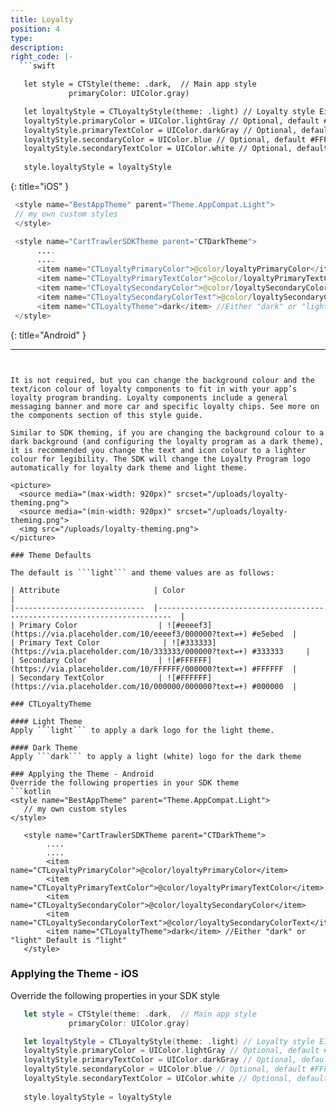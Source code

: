 ```yaml
---
title: Loyalty
position: 4
type:
description:
right_code: |-
  ```swift

   let style = CTStyle(theme: .dark,  // Main app style
             primaryColor: UIColor.gray)

   let loyaltyStyle = CTLoyaltyStyle(theme: .light) // Loyalty style Either .dark or .light. Default is .light
   loyaltyStyle.primaryColor = UIColor.lightGray // Optional, default #e5ebed
   loyaltyStyle.primaryTextColor = UIColor.darkGray // Optional, default #333333
   loyaltyStyle.secondaryColor = UIColor.blue // Optional, default #FFFFFF
   loyaltyStyle.secondaryTextColor = UIColor.white // Optional, default #000000
   
   style.loyaltyStyle = loyaltyStyle

  ```  
  {: title="iOS" }
  
  ~~~java
   <style name="BestAppTheme" parent="Theme.AppCompat.Light">
   // my own custom styles
   </style>

   <style name="CartTrawlerSDKTheme parent="CTDarkTheme">
        ....
        .... 
        <item name="CTLoyaltyPrimaryColor">@color/loyaltyPrimaryColor</item>
        <item name="CTLoyaltyPrimaryTextColor">@color/loyaltyPrimaryTextColor</item>
        <item name="CTLoyaltySecondaryColor">@color/loyaltySecondaryColor</item>
        <item name="CTLoyaltySecondaryColorText">@color/loyaltySecondaryColorText</item>
        <item name="CTLoyaltyTheme">dark</item> //Either "dark" or "light" Default is "light"
   </style>
  ~~~
  {: title="Android" }
  
---
```


It is not required, but you can change the background colour and the text/icon colour of loyalty components to fit in with your app’s loyalty program branding. Loyalty components include a general messaging banner and more car and specific loyalty chips. See more on the components section of this style guide.

Similar to SDK theming, if you are changing the background colour to a dark background (and configuring the loyalty program as a dark theme), it is recommended you change the text and icon colour to a lighter colour for legibility. The SDK will change the Loyalty Program logo automatically for loyalty dark theme and light theme.

<picture>
  <source media="(max-width: 920px)" srcset="/uploads/loyalty-theming.png">
  <source media="(min-width: 920px)" srcset="/uploads/loyalty-theming.png">
  <img src="/uploads/loyalty-theming.png">
</picture>

### Theme Defaults

The default is ```light``` and theme values are as follows:

| Attribute                   	| Color                                                                   	|
|-----------------------------	|-------------------------------------------------------------------------	|
| Primary Color       	         | ![#eeeef3](https://via.placeholder.com/10/eeeef3/000000?text=+) #e5ebed 	|
| Primary Text Color    	      | ![#333333](https://via.placeholder.com/10/333333/000000?text=+) #333333 	|
| Secondary Color     	         | ![#FFFFFF](https://via.placeholder.com/10/FFFFFF/000000?text=+) #FFFFFF 	|
| Secondary TextColor 	         | ![#FFFFFF](https://via.placeholder.com/10/000000/000000?text=+) #000000 	|

### CTLoyaltyTheme

#### Light Theme
Apply ```light``` to apply a dark logo for the light theme.

#### Dark Theme
Apply ```dark``` to apply a light (white) logo for the dark theme

### Applying the Theme - Android
Override the following properties in your SDK theme
```kotlin
<style name="BestAppTheme" parent="Theme.AppCompat.Light">
   // my own custom styles
</style>

   <style name="CartTrawlerSDKTheme parent="CTDarkTheme">
        ....
        .... 
        <item name="CTLoyaltyPrimaryColor">@color/loyaltyPrimaryColor</item>
        <item name="CTLoyaltyPrimaryTextColor">@color/loyaltyPrimaryTextColor</item>
        <item name="CTLoyaltySecondaryColor">@color/loyaltySecondaryColor</item>
        <item name="CTLoyaltySecondaryColorText">@color/loyaltySecondaryColorText</item>
        <item name="CTLoyaltyTheme">dark</item> //Either "dark" or "light" Default is "light"
   </style>
```   

### Applying the Theme - iOS
Override the following properties in your SDK style
```swift
   let style = CTStyle(theme: .dark,  // Main app style
             primaryColor: UIColor.gray)

   let loyaltyStyle = CTLoyaltyStyle(theme: .light) // Loyalty style Either .dark or .light. Default is .light
   loyaltyStyle.primaryColor = UIColor.lightGray // Optional, default #e5ebed
   loyaltyStyle.primaryTextColor = UIColor.darkGray // Optional, default #333333
   loyaltyStyle.secondaryColor = UIColor.blue // Optional, default #FFFFFF
   loyaltyStyle.secondaryTextColor = UIColor.white // Optional, default #000000
   
   style.loyaltyStyle = loyaltyStyle
```   

